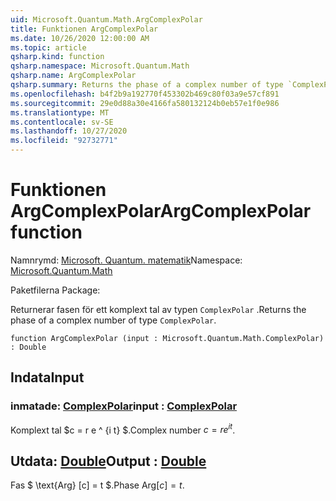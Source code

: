 ```yaml
---
uid: Microsoft.Quantum.Math.ArgComplexPolar
title: Funktionen ArgComplexPolar
ms.date: 10/26/2020 12:00:00 AM
ms.topic: article
qsharp.kind: function
qsharp.namespace: Microsoft.Quantum.Math
qsharp.name: ArgComplexPolar
qsharp.summary: Returns the phase of a complex number of type `ComplexPolar`.
ms.openlocfilehash: b4f2b9a192770f453302b469c80f03a9e57cf891
ms.sourcegitcommit: 29e0d88a30e4166fa580132124b0eb57e1f0e986
ms.translationtype: MT
ms.contentlocale: sv-SE
ms.lasthandoff: 10/27/2020
ms.locfileid: "92732771"
---
```

# <a name="argcomplexpolar-function"></a><span data-ttu-id="8143f-102">Funktionen ArgComplexPolar</span><span class="sxs-lookup"><span data-stu-id="8143f-102">ArgComplexPolar function</span></span>

<span data-ttu-id="8143f-103">Namnrymd: [Microsoft. Quantum. matematik](xref:Microsoft.Quantum.Math)</span><span class="sxs-lookup"><span data-stu-id="8143f-103">Namespace: [Microsoft.Quantum.Math](xref:Microsoft.Quantum.Math)</span></span>

<span data-ttu-id="8143f-104">Paketfilerna [](https://nuget.org/packages/)</span><span class="sxs-lookup"><span data-stu-id="8143f-104">Package: [](https://nuget.org/packages/)</span></span>


<span data-ttu-id="8143f-105">Returnerar fasen för ett komplext tal av typen `ComplexPolar` .</span><span class="sxs-lookup"><span data-stu-id="8143f-105">Returns the phase of a complex number of type `ComplexPolar`.</span></span>

```qsharp
function ArgComplexPolar (input : Microsoft.Quantum.Math.ComplexPolar) : Double
```


## <a name="input"></a><span data-ttu-id="8143f-106">Indata</span><span class="sxs-lookup"><span data-stu-id="8143f-106">Input</span></span>

### <a name="input--complexpolar"></a><span data-ttu-id="8143f-107">inmatade: [ComplexPolar](xref:Microsoft.Quantum.Math.ComplexPolar)</span><span class="sxs-lookup"><span data-stu-id="8143f-107">input : [ComplexPolar](xref:Microsoft.Quantum.Math.ComplexPolar)</span></span>

<span data-ttu-id="8143f-108">Komplext tal $c = r e ^ {i t} $.</span><span class="sxs-lookup"><span data-stu-id="8143f-108">Complex number $c = r e^{i t}$.</span></span>



## <a name="output--double"></a><span data-ttu-id="8143f-109">Utdata: [Double](xref:microsoft.quantum.lang-ref.double)</span><span class="sxs-lookup"><span data-stu-id="8143f-109">Output : [Double](xref:microsoft.quantum.lang-ref.double)</span></span>

<span data-ttu-id="8143f-110">Fas $ \text{Arg} [c] = t $.</span><span class="sxs-lookup"><span data-stu-id="8143f-110">Phase $\text{Arg}[c] = t$.</span></span>